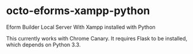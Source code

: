 octo-eforms-xampp-python
========================

Eform Builder Local Server With Xampp installed with Python

This currently works with Chrome Canary. It requires Flask to be installed, which depends on Python 3.3.
